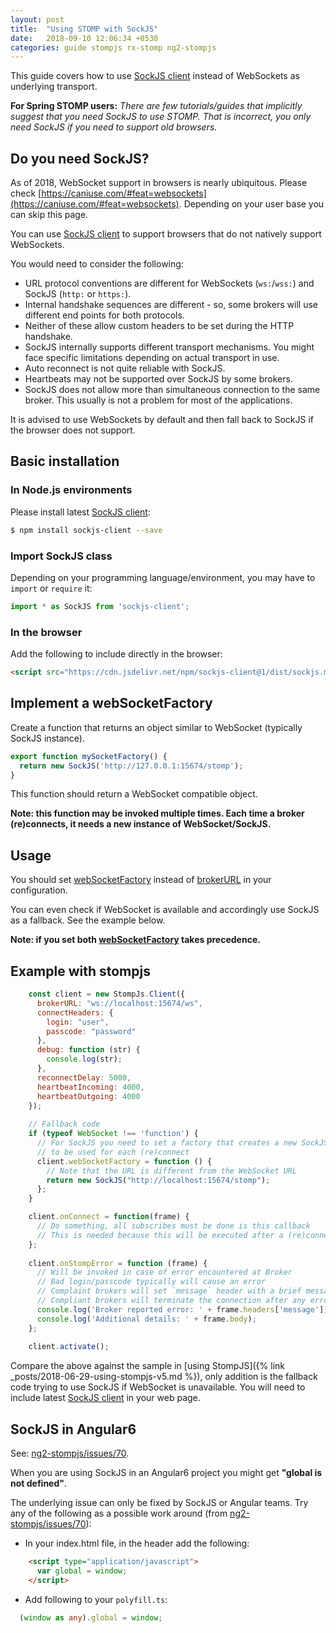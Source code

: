 ```yaml
---
layout: post
title:  "Using STOMP with SockJS"
date:   2018-09-10 12:06:34 +0530
categories: guide stompjs rx-stomp ng2-stompjs
---
```


This guide covers how to use [SockJS client] instead of WebSockets as underlying transport.

**For Spring STOMP users:**
*There are few tutorials/guides that implicitly suggest that you need SockJS to use STOMP.
That is incorrect, you only need SockJS if you need to support old browsers.*

## Do you need SockJS?

As of 2018, WebSocket support in browsers is nearly ubiquitous.
Please check [https://caniuse.com/#feat=websockets](https://caniuse.com/#feat=websockets).
Depending on your user base you can skip this page.

You can use [SockJS client]
to support browsers that do not natively support WebSockets.

You would need to consider the following:

- URL protocol conventions are different for WebSockets (`ws:`/`wss:`) and SockJS (`http:` or `https:`).
- Internal handshake sequences are different - so, some brokers will use different end points for
  both protocols.
- Neither of these allow custom headers to be set during the HTTP handshake.
- SockJS internally supports different transport mechanisms. You might face specific limitations
  depending on actual transport in use.
- Auto reconnect is not quite reliable with SockJS.
- Heartbeats may not be supported over SockJS by some brokers.
- SockJS does not allow more than simultaneous connection to the same broker.
  This usually is not a problem for most of the applications.

It is advised to use WebSockets by default and then fall back to SockJS if the browser does not support.

## Basic installation

### In Node.js environments

Please install latest [SockJS client]:

```bash
$ npm install sockjs-client --save
```

### Import SockJS class

Depending on your programming language/environment, you may have to `import` or `require` it:

```typescript
import * as SockJS from 'sockjs-client';
```

### In the browser

Add the following to include directly in the browser:

```html
<script src="https://cdn.jsdelivr.net/npm/sockjs-client@1/dist/sockjs.min.js"></script>
```

## Implement a webSocketFactory

Create a function that returns an object similar to WebSocket (typically SockJS instance).

```typescript
export function mySocketFactory() {
  return new SockJS('http://127.0.0.1:15674/stomp');
}
```

This function should return a WebSocket compatible object.

**Note: this function may be invoked multiple times.
Each time a broker (re)connects, it needs a new instance of WebSocket/SockJS.**

## Usage

You should set [webSocketFactory] instead of [brokerURL] in your configuration.

You can even check if WebSocket is available and accordingly use SockJS as a fallback.
See the example below.

**Note: if you set both [webSocketFactory] takes precedence.**

## Example with stompjs

```javascript
    const client = new StompJs.Client({
      brokerURL: "ws://localhost:15674/ws",
      connectHeaders: {
        login: "user",
        passcode: "password"
      },
      debug: function (str) {
        console.log(str);
      },
      reconnectDelay: 5000,
      heartbeatIncoming: 4000,
      heartbeatOutgoing: 4000
    });
    
    // Fallback code
    if (typeof WebSocket !== 'function') {
      // For SockJS you need to set a factory that creates a new SockJS instance
      // to be used for each (re)connect
      client.webSocketFactory = function () {
        // Note that the URL is different from the WebSocket URL 
        return new SockJS("http://localhost:15674/stomp");
      };
    }

    client.onConnect = function(frame) {
      // Do something, all subscribes must be done is this callback
      // This is needed because this will be executed after a (re)connect
    };
    
    client.onStompError = function (frame) {
      // Will be invoked in case of error encountered at Broker
      // Bad login/passcode typically will cause an error
      // Complaint brokers will set `message` header with a brief message. Body may contain details.
      // Compliant brokers will terminate the connection after any error
      console.log('Broker reported error: ' + frame.headers['message']);
      console.log('Additional details: ' + frame.body);
    };
    
    client.activate();
```

Compare the above against the sample in [using StompJS]({% link _posts/2018-06-29-using-stompjs-v5.md %}),
only addition is the fallback code trying to use SockJS if WebSocket is unavailable.
You will need to include latest [SockJS client] in your web page.

## SockJS in Angular6

See: [ng2-stompjs/issues/70].

When you are using SockJS in an Angular6 project you might get **"global is not defined"**.

The underlying issue can only be fixed by SockJS or Angular teams.
Try any of the following as a possible work around (from [ng2-stompjs/issues/70]):

- In your index.html file, in the header add the following:

```html
    <script type="application/javascript">
      var global = window;
    </script>
```  

- Add following to your `polyfill.ts`:

```typescript
  (window as any).global = window;
```  



[SockJS client]: https://github.com/sockjs/sockjs-client
[StompConfig]: /api-docs/latest/classes/StompConfig.html
[InjectableRxStompConfig]: /api-docs/latest/injectables/InjectableRxStompConfig.html
[webSocketFactory]: /api-docs/latest/classes/Client.html#webSocketFactory
[brokerURL]: /api-docs/latest/classes/Client.html#brokerURL
[Stomp Client]: /api-docs/latest/classes/Client.html
[ng2-stompjs/issues/70]: https://github.com/stomp-js/ng2-stompjs/issues/70
